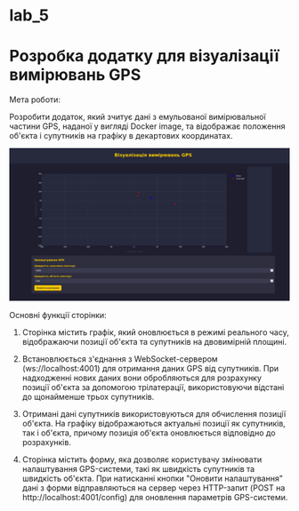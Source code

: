 # lab_5
# Розробка додатку для візуалізації вимірювань GPS

Мета роботи:

Розробити додаток, який зчитує дані з емульованої вимірювальної частини GPS, наданої у
вигляді Docker image, та відображає положення об'єкта і супутників на графіку в
декартових координатах.

![Image alt](screenshots/1.png)

Основні функції сторінки:

1. Сторінка містить графік, який оновлюється в режимі реального часу, відображаючи позиції об'єкта та супутників на двовимірній площині.

2. Встановлюється з'єднання з WebSocket-сервером (ws://localhost:4001) для отримання даних GPS від супутників. При надходженні нових даних вони обробляються для розрахунку позиції об'єкта за допомогою трілатерації, використовуючи відстані до щонайменше трьох супутників.

3. Отримані дані супутників використовуються для обчислення позиції об'єкта. На графіку відображаються актуальні позиції як супутників, так і об'єкта, причому позиція об'єкта оновлюється відповідно до розрахунків.
   
4. Сторінка містить форму, яка дозволяє користувачу змінювати налаштування GPS-системи, такі як швидкість супутників та швидкість об'єкта. При натисканні кнопки "Оновити налаштування" дані з форми відправляються на сервер через HTTP-запит (POST на http://localhost:4001/config) для оновлення параметрів GPS-системи.
